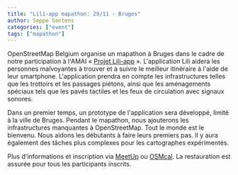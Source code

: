 ```yaml
---
title: "Lili-app mapathon: 29/11 - Bruges"
author: Seppe Santens
categories: ["event"]
tags: ["mapathon"]
---
```


OpenStreetMap Belgium organise un mapathon à Bruges dans le cadre de notre participation à l'AMAI « [Projet Lili-app](https://amai.vlaanderen/projecten/project3-lili) ». L'application Lili aidera les personnes malvoyantes à trouver et à suivre le meilleur itinéraire à l'aide de leur smartphone. L'application prendra en compte les infrastructures telles que les trottoirs et les passages piétons, ainsi que les aménagements spéciaux tels que les pavés tactiles et les feux de circulation avec signaux sonores.

Dans un premier temps, un prototype de l'application sera développé, limité à la ville de Bruges. Pendant le mapathon, nous ajouterons les infrastructures manquantes à OpenStreetMap. Tout le monde est le bienvenu. Nous aidons les débutants à faire leurs premiers pas. Il y aura également des tâches plus complexes pour les cartographes expérimentés.

Plus d'informations et inscription via [MeetUp](https://www.meetup.com/openstreetmap-belgium/events/304083372/) ou [OSMcal](https://osmcal.org/event/3228/). La restauration est assurée pour tous les participants inscrits.
